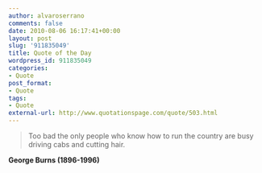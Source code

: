 ```yaml
---
author: alvaroserrano
comments: false
date: 2010-08-06 16:17:41+00:00
layout: post
slug: '911835049'
title: Quote of the Day
wordpress_id: 911835049
categories:
- Quote
post_format:
- Quote
tags:
- Quote
external-url: http://www.quotationspage.com/quote/503.html
---
```


<blockquote>Too bad the only people who know how to run the country are busy driving cabs and cutting hair.</blockquote>

**George Burns (1896-1996)**
